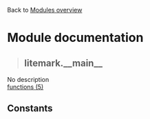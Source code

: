 Back to [Modules overview](https://github.com/pyrustic/litemark/blob/master/docs/modules/README.md)
  
# Module documentation
>## litemark.\_\_main\_\_
No description
<br>
[functions (5)](https://github.com/pyrustic/litemark/blob/master/docs/modules/content/litemark.__main__/functions.md)


## Constants
```python

```

